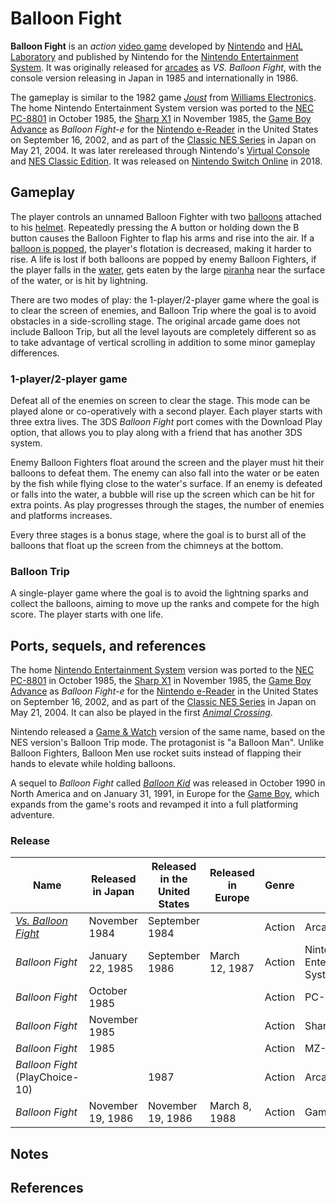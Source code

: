 # Balloon Fight

**Balloon Fight** is an *action* [video game](https://en.wikipedia.org/wiki/Video_game) developed by [Nintendo](https://en.wikipedia.org/wiki/Nintendo) and [HAL Laboratory](https://en.wikipedia.org/wiki/HAL_Laboratory) and published by Nintendo for the [Nintendo Entertainment System](https://en.wikipedia.org/wiki/Nintendo_Entertainment_System). It was originally released for [arcades](https://en.wikipedia.org/wiki/Arcade_game) as *VS. Balloon Fight*, with the console version releasing in Japan in 1985 and internationally in 1986.

The gameplay is similar to the 1982 game *[Joust](https://en.wikipedia.org/wiki/Joust_(video_game))* from [Williams Electronics](https://en.wikipedia.org/wiki/Williams_Electronics). The home Nintendo Entertainment System version was ported to the [NEC PC-8801](https://en.wikipedia.org/wiki/NEC_PC-8801) in October 1985, the [Sharp X1](https://en.wikipedia.org/wiki/Sharp_X1) in November 1985, the [Game Boy Advance](https://en.wikipedia.org/wiki/Game_Boy_Advance) as *Balloon Fight-e* for the [Nintendo e-Reader](https://en.wikipedia.org/wiki/Nintendo_e-Reader) in the United States on September 16, 2002, and as part of the [Classic NES Series](https://en.wikipedia.org/wiki/Classic_NES_Series) in Japan on May 21, 2004. It was later rereleased through Nintendo's [Virtual Console](https://en.wikipedia.org/wiki/Virtual_Console) and [NES Classic Edition](https://en.wikipedia.org/wiki/NES_Classic_Edition). It was released on [Nintendo Switch Online](https://en.wikipedia.org/wiki/Nintendo_Switch_Online) in 2018.

## Gameplay

The player controls an unnamed Balloon Fighter with two [balloons](https://en.wikipedia.org/wiki/Balloon) attached to his [helmet](https://en.wikipedia.org/wiki/Helmet). Repeatedly pressing the A button or holding down the B button causes the Balloon Fighter to flap his arms and rise into the air. If a [balloon is popped](https://en.wikipedia.org/wiki/Balloon_popping), the player's flotation is decreased, making it harder to rise. A life is lost if both balloons are popped by enemy Balloon Fighters, if the player falls in the [water](https://en.wikipedia.org/wiki/Water), gets eaten by the large [piranha](https://en.wikipedia.org/wiki/Piranha) near the surface of the water, or is hit by lightning.

There are two modes of play: the 1-player/2-player game where the goal is to clear the screen of enemies, and Balloon Trip where the goal is to avoid obstacles in a side-scrolling stage. The original arcade game does not include Balloon Trip, but all the level layouts are completely different so as to take advantage of vertical scrolling in addition to some minor gameplay differences.

### 1-player/2-player game

Defeat all of the enemies on screen to clear the stage. This mode can be played alone or co-operatively with a second player. Each player starts with three extra lives. The 3DS *Balloon Fight* port comes with the Download Play option, that allows you to play along with a friend that has another 3DS system.

Enemy Balloon Fighters float around the screen and the player must hit their balloons to defeat them. The enemy can also fall into the water or be eaten by the fish while flying close to the water's surface. If an enemy is defeated or falls into the water, a bubble will rise up the screen which can be hit for extra points. As play progresses through the stages, the number of enemies and platforms increases.

Every three stages is a bonus stage, where the goal is to burst all of the balloons that float up the screen from the chimneys at the bottom.

  

### Balloon Trip

A single-player game where the goal is to avoid the lightning sparks and collect the balloons, aiming to move up the ranks and compete for the high score. The player starts with one life.

## Ports, sequels, and references

The home [Nintendo Entertainment System](https://en.wikipedia.org/wiki/Nintendo_Entertainment_System) version was ported to the [NEC PC-8801](https://en.wikipedia.org/wiki/NEC_PC-8801) in October 1985, the [Sharp X1](https://en.wikipedia.org/wiki/Sharp_X1) in November 1985, the [Game Boy Advance](https://en.wikipedia.org/wiki/Game_Boy_Advance) as *Balloon Fight-e* for the [Nintendo e-Reader](https://en.wikipedia.org/wiki/Nintendo_e-Reader) in the United States on September 16, 2002, and as part of the [Classic NES Series](https://en.wikipedia.org/wiki/Classic_NES_Series) in Japan on May 21, 2004. It can also be played in the first *[Animal Crossing](https://en.wikipedia.org/wiki/Animal_Crossing_(video_game))*.

Nintendo released a [Game & Watch](https://en.wikipedia.org/wiki/Game_%26_Watch) version of the same name, based on the NES version's Balloon Trip mode. The protagonist is "a Balloon Man". Unlike Balloon Fighters, Balloon Men use rocket suits instead of flapping their hands to elevate while holding balloons.

A sequel to *Balloon Fight* called *[Balloon Kid](https://en.wikipedia.org/wiki/Balloon_Kid)* was released in October 1990 in North America and on January 31, 1991, in Europe for the [Game Boy](https://en.wikipedia.org/wiki/Game_Boy), which expands from the game's roots and revamped it into a full platforming adventure. 

### Release

| Name | Released in Japan | Released in the United States | Released in Europe | Genre | System |
|------|-------------------|-------------------------------|--------------------|-------|--------|
| *[Vs. Balloon Fight](https://en.wikipedia.org/wiki/Nintendo_Vs._Series)* | November 1984 | September 1984 | | Action | Arcade |
| *Balloon Fight* | January 22, 1985 | September 1986 | March 12, 1987 | Action | Nintendo Entertainment System/Famicom |
| *Balloon Fight* | October 1985 | | | Action | PC-88 |
| *Balloon Fight* | November 1985 | | | Action | Sharp X1 |
| *Balloon Fight* | 1985 | | | Action | MZ-1500 |
| *Balloon Fight* (PlayChoice-10) | | 1987 | | Action | Arcade |
| *Balloon Fight* | November 19, 1986 | November 19, 1986 | March 8, 1988 | Action | Game & Watch |

## Notes

## References

[^13]: Japanese: バルーンファイト, Hepburn: *Barūn Faito*  

